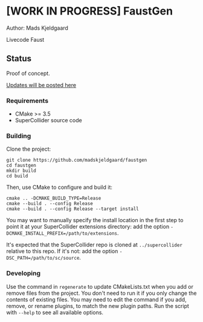 # [WORK IN PROGRESS] FaustGen

Author: Mads Kjeldgaard

Livecode Faust

## Status
Proof of concept.

[Updates will be posted here](https://scsynth.org/t/wip-faustgen-a-ugen-for-interpreting-faust-code/4029)

### Requirements

- CMake >= 3.5
- SuperCollider source code

### Building

Clone the project:

    git clone https://github.com/madskjeldgaard/faustgen
    cd faustgen
    mkdir build
    cd build

Then, use CMake to configure and build it:

    cmake .. -DCMAKE_BUILD_TYPE=Release
    cmake --build . --config Release
    cmake --build . --config Release --target install

You may want to manually specify the install location in the first step to point it at your
SuperCollider extensions directory: add the option `-DCMAKE_INSTALL_PREFIX=/path/to/extensions`.

It's expected that the SuperCollider repo is cloned at `../supercollider` relative to this repo. If
it's not: add the option `-DSC_PATH=/path/to/sc/source`.

### Developing

Use the command in `regenerate` to update CMakeLists.txt when you add or remove files from the
project. You don't need to run it if you only change the contents of existing files. You may need to
edit the command if you add, remove, or rename plugins, to match the new plugin paths. Run the
script with `--help` to see all available options.
